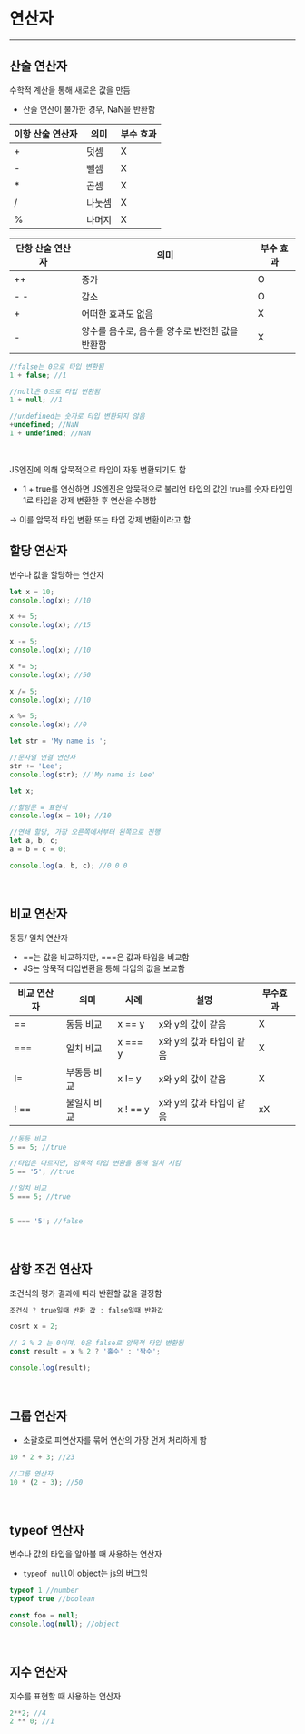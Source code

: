 # 연산자

---

## 산술 연산자

수학적 계산을 통해 새로운 값을 만듬
- 산술 연산이 불가한 경우, NaN을 반환함


| **이항 산술 연산자** | **의미** | **부수 효과** |
| --- | --- | --- |
| + | 덧셈 | X |
| - | 뺄셈 | X |
| * | 곱셈 | X |
| / | 나눗셈 | X |
| % | 나머지 | X |

| **단항 산술 연산자** | **의미** | **부수 효과** |
| --- | --- | --- |
| ++ | 증가 | O |
| - - | 감소 | O |
| + | 어떠한 효과도 없음 | X |
| - | 양수를 음수로, 음수를 양수로 반전한 값을 반환함 | X |

```JavaScript
//false는 0으로 타입 변환됨
1 + false; //1

//null은 0으로 타입 변환됨
1 + null; //1

//undefined는 숫자로 타입 변환되지 않음
+undefined; //NaN
1 + undefined; //NaN
```
<br/>

JS엔진에 의해 암묵적으로 타입이 자동 변환되기도 함

- 1 + true를 연산하면 JS엔진은 암묵적으로 불리언 타입의 값인 true를 숫자 타입인 1로 타입을 강제 변환한 후 연산을 수행함

→ 이를 암묵적 타입 변환 또는 타입 강제 변환이라고 함
<br/>

## 할당 연산자

변수나 값을 할당하는 연산자
```JavaScript
let x = 10;
console.log(x); //10

x += 5;
console.log(x); //15

x -= 5;
console.log(x); //10

x *= 5;
console.log(x); //50

x /= 5;
console.log(x); //10

x %= 5;
console.log(x); //0

let str = 'My name is ';

//문자열 연결 연산자
str += 'Lee';
console.log(str); //'My name is Lee'

let x;

//할당문 = 표현식
console.log(x = 10); //10

//연쇄 할당, 가장 오른쪽에서부터 왼쪽으로 진행
let a, b, c;
a = b = c = 0;

console.log(a, b, c); //0 0 0
```


<br/>

## 비교 연산자

동등/ 일치 연산자
- ==는 값을 비교하지만, ===은 값과 타입을 비교함
- JS는 암묵적 타입변환을 통해 타입의 값을 보교함

| **비교 연산자** | **의미** | **사례** | **설명** | **부수효과** |
| --- | --- | --- | --- | --- |
| == | 동등 비교 | x == y | x와 y의 값이 같음 | X |
| === | 일치 비교 | x === y | x와 y의 값과 타입이 같음 | X |
| != | 부동등 비교 | x != y | x와 y의 값이 같음 | X |
| ! == | 불일치 비교 | x ! == y | x와 y의 값과 타입이 같음 | xX |

```JavaScript
//동등 비교
5 == 5; //true

//타입은 다르지만, 암묵적 타입 변환을 통해 일치 시킴
5 == '5'; //true
```

```JavaScript
//일치 비교
5 === 5; //true


5 === '5'; //false
```
<br/>

## 삼항 조건 연산자

조건식의 평가 결과에 따라 반환할 값을 결정함

```JavaScript
조건식 ? true일때 반환 값 : false일때 반환값
```

```JavaScript
cosnt x = 2;

// 2 % 2 는 0이며, 0은 false로 암묵적 타입 변환됨
const result = x % 2 ? '홀수' : '짝수';

console.log(result);
```
<br/>

## 그룹 연산자
- 소괄호로 피연산자를 묶어 연산의 가장 먼저 처리하게 함

```JavaScript
10 * 2 + 3; //23

//그룹 연산자
10 * (2 + 3); //50
```

<br/>

## typeof 연산자

변수나 값의 타입을 알아볼 때 사용하는 연산자
- ```typeof null```이 object는 js의 버그임

```JavaScript
typeof 1 //number
typeof true //boolean

const foo = null;
console.log(null); //object
```

<br/>

## 지수 연산자

지수를 표현할 때 사용하는 연산자

```JavaScript
2**2; //4
2 ** 0; //1
```